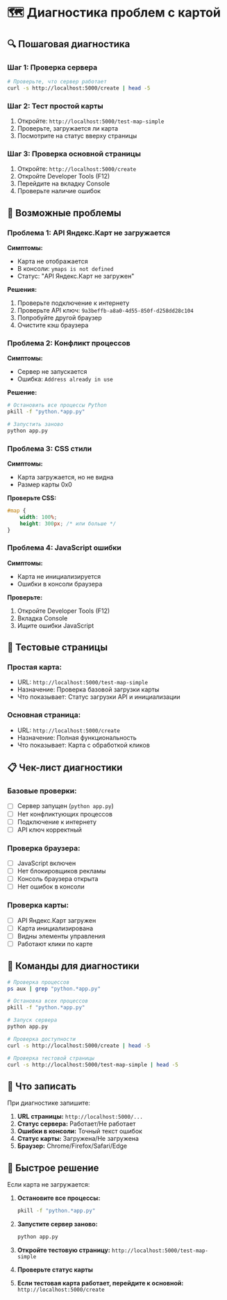 # 🗺️ Диагностика проблем с картой

## 🔍 Пошаговая диагностика

### **Шаг 1: Проверка сервера**
```bash
# Проверьте, что сервер работает
curl -s http://localhost:5000/create | head -5
```

### **Шаг 2: Тест простой карты**
1. Откройте: `http://localhost:5000/test-map-simple`
2. Проверьте, загружается ли карта
3. Посмотрите на статус вверху страницы

### **Шаг 3: Проверка основной страницы**
1. Откройте: `http://localhost:5000/create`
2. Откройте Developer Tools (F12)
3. Перейдите на вкладку Console
4. Проверьте наличие ошибок

## 🐛 Возможные проблемы

### **Проблема 1: API Яндекс.Карт не загружается**
**Симптомы:**
- Карта не отображается
- В консоли: `ymaps is not defined`
- Статус: "API Яндекс.Карт не загружен"

**Решения:**
1. Проверьте подключение к интернету
2. Проверьте API ключ: `9a3beffb-a8a0-4d55-850f-d258dd28c104`
3. Попробуйте другой браузер
4. Очистите кэш браузера

### **Проблема 2: Конфликт процессов**
**Симптомы:**
- Сервер не запускается
- Ошибка: `Address already in use`

**Решение:**
```bash
# Остановить все процессы Python
pkill -f "python.*app.py"

# Запустить заново
python app.py
```

### **Проблема 3: CSS стили**
**Симптомы:**
- Карта загружается, но не видна
- Размер карты 0x0

**Проверьте CSS:**
```css
#map {
    width: 100%;
    height: 300px; /* или больше */
}
```

### **Проблема 4: JavaScript ошибки**
**Симптомы:**
- Карта не инициализируется
- Ошибки в консоли браузера

**Проверьте:**
1. Откройте Developer Tools (F12)
2. Вкладка Console
3. Ищите ошибки JavaScript

## 🧪 Тестовые страницы

### **Простая карта:**
- URL: `http://localhost:5000/test-map-simple`
- Назначение: Проверка базовой загрузки карты
- Что показывает: Статус загрузки API и инициализации

### **Основная страница:**
- URL: `http://localhost:5000/create`
- Назначение: Полная функциональность
- Что показывает: Карта с обработкой кликов

## 📋 Чек-лист диагностики

### **Базовые проверки:**
- [ ] Сервер запущен (`python app.py`)
- [ ] Нет конфликтующих процессов
- [ ] Подключение к интернету
- [ ] API ключ корректный

### **Проверка браузера:**
- [ ] JavaScript включен
- [ ] Нет блокировщиков рекламы
- [ ] Консоль браузера открыта
- [ ] Нет ошибок в консоли

### **Проверка карты:**
- [ ] API Яндекс.Карт загружен
- [ ] Карта инициализирована
- [ ] Видны элементы управления
- [ ] Работают клики по карте

## 🔧 Команды для диагностики

```bash
# Проверка процессов
ps aux | grep "python.*app.py"

# Остановка всех процессов
pkill -f "python.*app.py"

# Запуск сервера
python app.py

# Проверка доступности
curl -s http://localhost:5000/create | head -5

# Проверка тестовой страницы
curl -s http://localhost:5000/test-map-simple | head -5
```

## 📝 Что записать

При диагностике запишите:
1. **URL страницы:** `http://localhost:5000/...`
2. **Статус сервера:** Работает/Не работает
3. **Ошибки в консоли:** Точный текст ошибок
4. **Статус карты:** Загружена/Не загружена
5. **Браузер:** Chrome/Firefox/Safari/Edge

## 🚀 Быстрое решение

Если карта не загружается:

1. **Остановите все процессы:**
   ```bash
   pkill -f "python.*app.py"
   ```

2. **Запустите сервер заново:**
   ```bash
   python app.py
   ```

3. **Откройте тестовую страницу:**
   `http://localhost:5000/test-map-simple`

4. **Проверьте статус карты**

5. **Если тестовая карта работает, перейдите к основной:**
   `http://localhost:5000/create` 